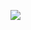 [![](https://mermaid.ink/img/pako:eNqNVwuP2jgQ_iujVDrtcoAI7MKWSiexsNWhLtx2obrTBZSaxFl8DXZqO91lq_73GzuEJDyuFwklHs-MZ755me9OIELq9J1Go7HgmumY9uFB0saDFAFVivEnIDyEqZAbEjNFNBMcHlhCY8bpgluxKBbPwZpIDfPbBQd8Bt6YRwIYT1KtlqLREGP7me3ueACFf4Nbb-HcjkczCAT_RqUy-i_ux9NPf10unCXyCDDb_nC_baSGKPX5gcgnquEiIdIaim-yoRq5Lj-jbHaMUWAYaOiHRBMw0o9USEa5zrwxlI8peqe3_nBNgy-uJc2-pHHsz7RkSWK0G9rdw9ivQmGoE8JR3L9HRIj0B1GEH_5cEq4iw5vzZfaMECcaV7WUYQliotSIRkBftCT-SrxQBUpL8YX234xag2HHhXq2bjyzUK_77eTl3YHsx6E__WN0BxGL4_6bqNVzO7Qq5Davk5d6JLhuKPZK-65ZBiIWEvlJ1I2uUWemVaWrJ0mSNWQxBAN9rZYtarUC6YoFU0yr3O7ykXut5gmZpIGFJ08c82i6SWKiKZi8KchjzjRDmLODjRGP5NkfYUwV1f6IyYJ1lq7-QcX-FNOhoD4KoWGIdlWZ57vj_EjEIZWFP5SHBwDsLcsgqOWiUFRL7RCR0z5OJ_P2cDJHPXkiUNBraugXjAdxGpqUU_Rpk6epugQtAGWs9hzFYxsPigU8OBUey1VKke7NoDN4_5MUaZ8N3_1jQTWqvU-2IG8fPzwO_oSAxDENIZJiA5PB_H5wC6ndV1tlKvx3GidUotGbjek1tisY--ZkFVNcwkSELNrCCiMdAh7HsLn4ak2x-G0zENIYghWeiQ1u7--MWIaC3iv-FT7x11I1W-5dAmURLVPgoslZpNllOaI53ke1UW4xXmmxPA0XFOQPdOszzCyb0riAsVlgupssoP2C0W0OpgMTL2oBgItgLQTmjeD0suBqN7FJWS5l2YqdTnOfr3slxS4mbtJUzT7Yzr2h2L1gJfS6ZGlWIL9Y4cwZ00ZVicOgbLY5Fp6qHQF3gNlB1_Uqyzcu_LSKxjlsbnPMVYIcMAsIz1woQwJWZd5CYBCzJ24qqwwOToWN-EaBrLgtSdPsFe5Uy_m8Nwfzwph1OEKyqqjVVlRfEc7wkFotH3bnuka5tJTRd15xOZj_fcR5L44mnGfSqUIpmYl7bfx5u_cBny0yzFnLsnufYvk4bHs2QD7JA7PczWkTEWzjU28XHPxUWSMx0TnbqP_HRM4kTuCMrSIQktoAGqPnd5MH2BuWg_zMsDRyVgOssdckjk8T5g2SJN5iQ2cKiD0cdPU6gK3cOrDzv3Pk_7ujDn_g4ql7BHgZ9Wy8ZqWB4pUXICITqeUuYlat671nUmnYg1A9a1m-ELmIVsZtYswrjBeSfk0RZwU0ZHh_MO7jqFPJBjukdcLiFqU8uNwBaVS2C7Mrjts9NB7vi-EZ25ZV0dPNo1QBB0jbKbm77dSr147sXvNuNwOOmA-Gb708FUr3ubLkwc1zd3OzHE7d2VB0i4V4Qf9uSAsHkcM7jdPHz5BGJI31wlnwH8hKUi1mWx44fS1TWnekSJ_WTj8iscJVmqARdMQIgrjJWRLC_xaivHT6350Xp---bTev2u22e-W2b7qdVq_ubJHaazd7192rm-5Nr9tq4eePuvNqFbhNt4M0t3fTunnba113644JtpCT7O-F_Zfx41_CEfsM?type=png)](https://mermaid.live/edit#pako:eNqNVwuP2jgQ_iujVDrtcoAI7MKWSiexsNWhLtx2obrTBZSaxFl8DXZqO91lq_73GzuEJDyuFwklHs-MZ755me9OIELq9J1Go7HgmumY9uFB0saDFAFVivEnIDyEqZAbEjNFNBMcHlhCY8bpgluxKBbPwZpIDfPbBQd8Bt6YRwIYT1KtlqLREGP7me3ueACFf4Nbb-HcjkczCAT_RqUy-i_ux9NPf10unCXyCDDb_nC_baSGKPX5gcgnquEiIdIaim-yoRq5Lj-jbHaMUWAYaOiHRBMw0o9USEa5zrwxlI8peqe3_nBNgy-uJc2-pHHsz7RkSWK0G9rdw9ivQmGoE8JR3L9HRIj0B1GEH_5cEq4iw5vzZfaMECcaV7WUYQliotSIRkBftCT-SrxQBUpL8YX234xag2HHhXq2bjyzUK_77eTl3YHsx6E__WN0BxGL4_6bqNVzO7Qq5Davk5d6JLhuKPZK-65ZBiIWEvlJ1I2uUWemVaWrJ0mSNWQxBAN9rZYtarUC6YoFU0yr3O7ykXut5gmZpIGFJ08c82i6SWKiKZi8KchjzjRDmLODjRGP5NkfYUwV1f6IyYJ1lq7-QcX-FNOhoD4KoWGIdlWZ57vj_EjEIZWFP5SHBwDsLcsgqOWiUFRL7RCR0z5OJ_P2cDJHPXkiUNBraugXjAdxGpqUU_Rpk6epugQtAGWs9hzFYxsPigU8OBUey1VKke7NoDN4_5MUaZ8N3_1jQTWqvU-2IG8fPzwO_oSAxDENIZJiA5PB_H5wC6ndV1tlKvx3GidUotGbjek1tisY--ZkFVNcwkSELNrCCiMdAh7HsLn4ak2x-G0zENIYghWeiQ1u7--MWIaC3iv-FT7x11I1W-5dAmURLVPgoslZpNllOaI53ke1UW4xXmmxPA0XFOQPdOszzCyb0riAsVlgupssoP2C0W0OpgMTL2oBgItgLQTmjeD0suBqN7FJWS5l2YqdTnOfr3slxS4mbtJUzT7Yzr2h2L1gJfS6ZGlWIL9Y4cwZ00ZVicOgbLY5Fp6qHQF3gNlB1_Uqyzcu_LSKxjlsbnPMVYIcMAsIz1woQwJWZd5CYBCzJ24qqwwOToWN-EaBrLgtSdPsFe5Uy_m8Nwfzwph1OEKyqqjVVlRfEc7wkFotH3bnuka5tJTRd15xOZj_fcR5L44mnGfSqUIpmYl7bfx5u_cBny0yzFnLsnufYvk4bHs2QD7JA7PczWkTEWzjU28XHPxUWSMx0TnbqP_HRM4kTuCMrSIQktoAGqPnd5MH2BuWg_zMsDRyVgOssdckjk8T5g2SJN5iQ2cKiD0cdPU6gK3cOrDzv3Pk_7ujDn_g4ql7BHgZ9Wy8ZqWB4pUXICITqeUuYlat671nUmnYg1A9a1m-ELmIVsZtYswrjBeSfk0RZwU0ZHh_MO7jqFPJBjukdcLiFqU8uNwBaVS2C7Mrjts9NB7vi-EZ25ZV0dPNo1QBB0jbKbm77dSr147sXvNuNwOOmA-Gb708FUr3ubLkwc1zd3OzHE7d2VB0i4V4Qf9uSAsHkcM7jdPHz5BGJI31wlnwH8hKUi1mWx44fS1TWnekSJ_WTj8iscJVmqARdMQIgrjJWRLC_xaivHT6350Xp---bTev2u22e-W2b7qdVq_ubJHaazd7192rm-5Nr9tq4eePuvNqFbhNt4M0t3fTunnba113644JtpCT7O-F_Zfx41_CEfsM)
